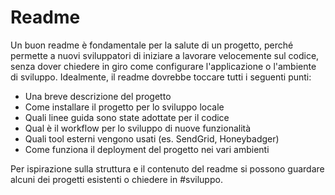 # Readme

Un buon readme è fondamentale per la salute di un progetto, perché permette a nuovi sviluppatori di
iniziare a lavorare velocemente sul codice, senza dover chiedere in giro come configurare 
l'applicazione o l'ambiente di sviluppo. Idealmente, il readme dovrebbe toccare tutti i seguenti
punti:

- Una breve descrizione del progetto
- Come installare il progetto per lo sviluppo locale
- Quali linee guida sono state adottate per il codice
- Qual è il workflow per lo sviluppo di nuove funzionalità
- Quali tool esterni vengono usati (es. SendGrid, Honeybadger)
- Come funziona il deployment del progetto nei vari ambienti

Per ispirazione sulla struttura e il contenuto del readme si possono guardare alcuni dei progetti
esistenti o chiedere in #sviluppo.
